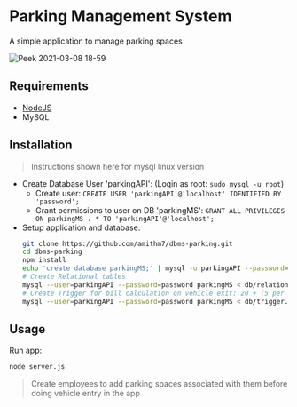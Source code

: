 # Parking Management System

A simple application to manage parking spaces

![Peek 2021-03-08 18-59](https://user-images.githubusercontent.com/7036770/110328597-8d7de600-8041-11eb-92e0-da24d286a5fe.gif)

## Requirements

- [NodeJS](https://nodejs.org)
- MySQL

## Installation
> Instructions shown here for mysql linux version
- Create Database User 'parkingAPI': (Login as root: `sudo mysql -u root`)
	- Create user: `CREATE USER 'parkingAPI'@'localhost' IDENTIFIED BY 'password';`
	- Grant permissions to user on DB 'parkingMS': `GRANT ALL PRIVILEGES ON parkingMS . * TO 'parkingAPI'@'localhost';`
- Setup application and database:
	```bash
	git clone https://github.com/amithm7/dbms-parking.git
	cd dbms-parking
	npm install
	echo 'create database parkingMS;' | mysql -u parkingAPI --password=password
	# Create Relational tables
	mysql --user=parkingAPI --password=password parkingMS < db/relations.sql
	# Create Trigger for bill calculation on vehicle exit: 20 + (5 per hr)
	mysql --user=parkingAPI --password=password parkingMS < db/trigger.sql
	```

## Usage

Run app:
```bash
node server.js
```
> Create employees to add parking spaces associated with them before doing vehicle entry in the app
